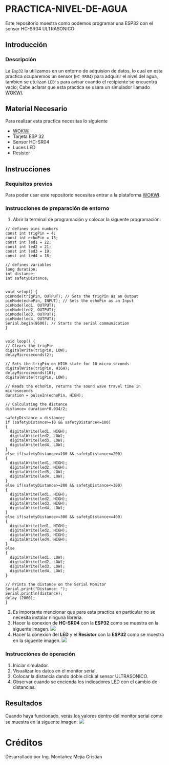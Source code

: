 # PRACTICA-NIVEL-DE-AGUA
Este repositorio muestra como podemos programar una ESP32 con el sensor HC-SR04 ULTRASONICO

## Introducción
### Descripción
La ```Esp32``` la utilizamos en un entorno de adquision de datos, lo cual en esta practica ocuparemos un sensor (```HC-SR04```) para adquirir el nivel del agua, tambien se utulizan ```LED's``` para avisar cuando el recipiente se encuentra vacio; Cabe aclarar que esta practica se usara un simulador llamado [WOKWI](https://https://wokwi.com/).

## Material Necesario
Para realizar esta practica necesitas lo siguiente
- [WOKWI](https://https://wokwi.com/)
- Tarjeta ESP 32
- Sensor HC-SR04
- Luces LED
- Resistor

## Instrucciones
### Requisitos previos
Para poder usar este repositorio necesitas entrar a la plataforma [WOKWI](https://https://wokwi.com/).

### Instrucciones de preparación de entorno 
1. Abrir la terminal de programación y colocar la siguente programación:

```
// defines pins numbers
const int trigPin = 4;
const int echoPin = 15;
const int led1 = 22;
const int led2 = 21;
const int led3 = 19;
const int led4 = 18;

// defines variables
long duration;
int distance;
int safetyDistance;


void setup() {
pinMode(trigPin, OUTPUT); // Sets the trigPin as an Output
pinMode(echoPin, INPUT); // Sets the echoPin as an Input
pinMode(led1, OUTPUT);
pinMode(led2, OUTPUT);
pinMode(led3, OUTPUT);
pinMode(led4, OUTPUT);
Serial.begin(9600); // Starts the serial communication
}


void loop() {
// Clears the trigPin
digitalWrite(trigPin, LOW);
delayMicroseconds(2);

// Sets the trigPin on HIGH state for 10 micro seconds
digitalWrite(trigPin, HIGH);
delayMicroseconds(10);
digitalWrite(trigPin, LOW);

// Reads the echoPin, returns the sound wave travel time in microseconds
duration = pulseIn(echoPin, HIGH);

// Calculating the distance
distance= duration*0.034/2;

safetyDistance = distance;
if (safetyDistance>=10 && safetyDistance<=100)
{
  digitalWrite(led1, HIGH);
  digitalWrite(led2, LOW);
  digitalWrite(led3, LOW);
  digitalWrite(led4, LOW);
}
else if(safetyDistance>=100 && safetyDistance<=200) 
{
  digitalWrite(led1, HIGH);
  digitalWrite(led2, HIGH);
  digitalWrite(led3, LOW);
  digitalWrite(led4, LOW);
}
else if(safetyDistance>=200 && safetyDistance<=300) 
{
  digitalWrite(led1, HIGH);
  digitalWrite(led2, HIGH);
  digitalWrite(led3, HIGH);
  digitalWrite(led4, LOW);
}
else if(safetyDistance>=300 && safetyDistance<=400) 
{
  digitalWrite(led1, HIGH);
  digitalWrite(led2, HIGH);
  digitalWrite(led3, HIGH);
  digitalWrite(led4, HIGH);
}
else
{
  digitalWrite(led1, LOW);
  digitalWrite(led2, LOW);
  digitalWrite(led3, LOW);
  digitalWrite(led4, LOW);
}

// Prints the distance on the Serial Monitor
Serial.print("Distance: ");
Serial.println(distance);
delay (2000);
}
```
2. Es importante mencionar que para esta practica en particular no se necesita instalar ninguna libreria.
3. Hacer la conexion de **HC-SR04** con la **ESP32** como se muestra en la siguente imagen.
![](https://github.com/Cris9901/PRACTICA-NIVEL-DE-AGUA/blob/main/IMAGEN%201.jpg)
4. Hacer la conexion del **LED** y el **Resistor** con la **ESP32** como se muestra en la siguente imagen.
![](https://github.com/Cris9901/PRACTICA-NIVEL-DE-AGUA/blob/main/IMAGEN%202.jpg)

### Instrucciónes de operación
1. Iniciar simulador.
2. Visualizar los datos en el monitor serial.
3. Colocar la distancia dando doble click al sensor ULTRASONICO.
4. Observar cuando se encienda los indicadores LED con el cambio de distancias.

## Resultados
Cuando haya funcionado, verás los valores dentro del monitor serial como se muestra en la siguente imagen.
![](https://github.com/Cris9901/PRACTICA-NIVEL-DE-AGUA/blob/main/IMAGEN%203.jpg)

# Créditos
Desarrollado por Ing. Montañez Mejia Cristian
